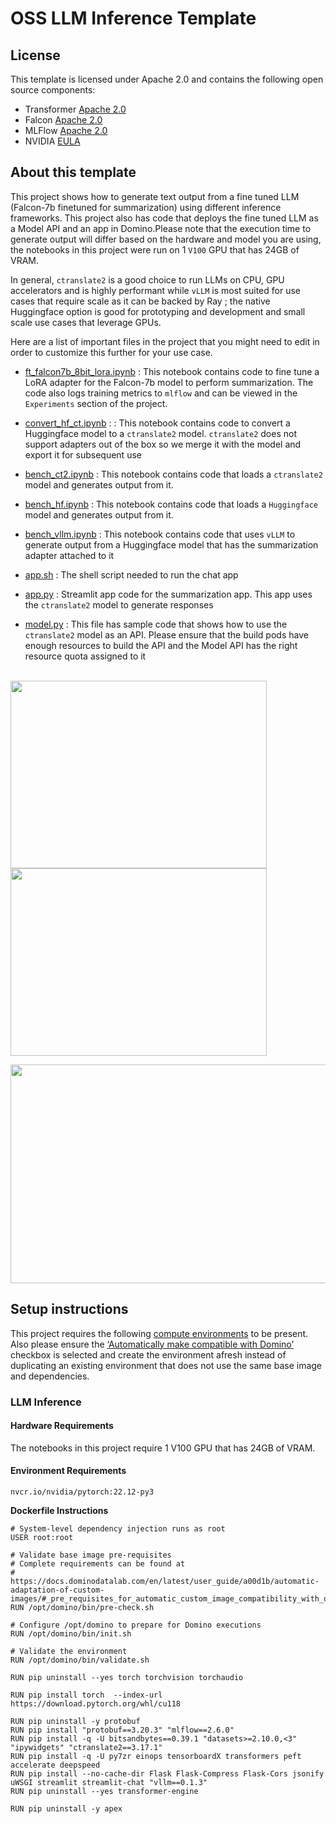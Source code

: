 # OSS LLM Inference Template

## License
This template is licensed under Apache 2.0 and contains the following open source components: 
* Transformer [Apache 2.0](https://github.com/huggingface/transformers/blob/main/LICENSE)
* Falcon [Apache 2.0](https://huggingface.co/tiiuae/falcon-7b/blob/main/README.md)
* MLFlow [Apache 2.0](https://github.com/mlflow/mlflow/blob/master/LICENSE.txt)
* NVIDIA [EULA](https://docs.nvidia.com/cuda/eula/index.html#license-grant)

## About this template
This project shows how to generate text output from a fine tuned LLM (Falcon-7b finetuned for summarization) using different inference frameworks. This project also has code that deploys the fine tuned LLM as a Model API and an app in Domino.Please note that the execution time to generate output will differ based on the hardware and model you are using, the notebooks in this project were run on 1 `V100` GPU that has 24GB of VRAM. 

In general, `ctranslate2` is a good choice to run LLMs on CPU, GPU accelerators and is highly performant while `vLLM` is most suited for use cases that require scale as it can be backed by Ray ; the native Huggingface option is good for prototyping and development and small scale use cases that leverage GPUs.  

Here are a list of important files in the project that you might need to edit in order to customize this further for your use case.

* [ft_falcon7b_8bit_lora.ipynb](https://github.com/dominodatalab/reference-project-llm-inference/blob/release-1.0.0/ft_falcon7b_8bit_lora.ipynb) : This notebook contains code to fine tune a LoRA adapter for the Falcon-7b model to perform summarization. The code also logs training metrics to `mlflow` and can be viewed in the `Experiments` section of the project.

* [convert_hf_ct.ipynb](https://github.com/dominodatalab/reference-project-llm-inference/blob/release-1.0.0/convert_hf_ct.ipynb) : : This notebook contains code to convert a Huggingface model to a `ctranslate2` model. `ctranslate2` does not support adapters out of the box so we merge it with the model and export it for subsequent use

* [bench_ct2.ipynb](https://github.com/dominodatalab/reference-project-llm-inference/blob/release-1.0.0/bench_ct2.ipynb) : This notebook contains code that loads a `ctranslate2` model and generates output from it.
  
* [bench_hf.ipynb](https://github.com/dominodatalab/reference-project-llm-inference/blob/release-1.0.0/bench_hf.ipynb) : This notebook contains code that loads a `Huggingface` model and generates output from it. 

* [bench_vllm.ipynb](https://github.com/dominodatalab/reference-project-llm-inference/blob/release-1.0.0/bench_vllm.ipynb) :  This notebook contains code that uses `vLLM` to generate output from a Huggingface model that has the summarization adapter attached to it
  
* [app.sh](https://github.com/dominodatalab/reference-project-llm-inference/blob/release-1.0.0/app.sh) : The shell script needed to run the chat app

* [app.py](https://github.com/dominodatalab/reference-project-llm-inference/blob/release-1.0.0/app.py) : Streamlit app code for the summarization app. This app uses the `ctranslate2` model to generate responses

* [model.py](https://github.com/dominodatalab/reference-project-llm-inference/blob/release-1.0.0/model.py) : This file has sample code that shows how to use the `ctranslate2` model as an API. Please ensure that the build pods have enough resources to build the API and the Model API has the right resource quota assigned to it
\
&nbsp;


 <p float="left">
  <img src="mlflow.png" width="410" height="300" /> 
   <img src="model_api.png" width="410" height="300" />
</p>

 <p float="center">
  <img src="summarization_app.png" width = 860 height="350"  />
</p>



## Setup instructions

This project requires the following [compute environments](https://docs.dominodatalab.com/en/latest/user_guide/f51038/environments/) to be present. Also please ensure the [‘Automatically make compatible with Domino’](https://docs.dominodatalab.com/en/latest/user_guide/a00d1b/automatic-adaptation-of-custom-images/#_pre_requisites_for_automatic_custom_image_compatibility_with_domino) checkbox is selected and create the environment afresh instead of duplicating an existing environment that does not use the same base image and dependencies.


### LLM Inference

#### Hardware Requirements
The notebooks in this project require 1 V100 GPU that has 24GB of VRAM.

#### Environment Requirements

`nvcr.io/nvidia/pytorch:22.12-py3`

**Dockerfile Instructions**

```
# System-level dependency injection runs as root
USER root:root

# Validate base image pre-requisites
# Complete requirements can be found at
# https://docs.dominodatalab.com/en/latest/user_guide/a00d1b/automatic-adaptation-of-custom-images/#_pre_requisites_for_automatic_custom_image_compatibility_with_domino
RUN /opt/domino/bin/pre-check.sh

# Configure /opt/domino to prepare for Domino executions
RUN /opt/domino/bin/init.sh

# Validate the environment
RUN /opt/domino/bin/validate.sh

RUN pip uninstall --yes torch torchvision torchaudio

RUN pip install torch  --index-url https://download.pytorch.org/whl/cu118

RUN pip uninstall -y protobuf
RUN pip install "protobuf==3.20.3" "mlflow==2.6.0"
RUN pip install -q -U bitsandbytes==0.39.1 "datasets>=2.10.0,<3" "ipywidgets" "ctranslate2==3.17.1"
RUN pip install -q -U py7zr einops tensorboardX transformers peft accelerate deepspeed
RUN pip install --no-cache-dir Flask Flask-Compress Flask-Cors jsonify uWSGI streamlit streamlit-chat "vllm==0.1.3"
RUN pip uninstall --yes transformer-engine

RUN pip uninstall -y apex
```
